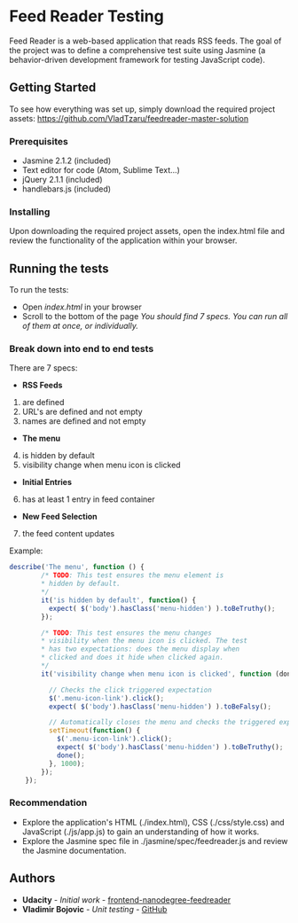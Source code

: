 # Feed Reader Testing

Feed Reader is a web-based application that reads RSS feeds. The goal of the project was to define a comprehensive test suite using Jasmine (a behavior-driven development framework for testing JavaScript code).

## Getting Started
To see how everything was set up, simply download the required project assets:
https://github.com/VladTzaru/feedreader-master-solution

### Prerequisites
- Jasmine 2.1.2 (included)
- Text editor for code (Atom, Sublime Text...)
- jQuery 2.1.1 (included)
- handlebars.js (included)

### Installing
Upon downloading the required project assets, open the index.html file and review the functionality of the application within your browser.

## Running the tests
To run the tests:
- Open _index.html_ in your browser
- Scroll to the bottom of the page
    _You should find 7 specs. You can run all of them at once, or individually._

### Break down into end to end tests
There are 7 specs:
* **RSS Feeds**
1. are defined
2. URL's are defined and not empty
3. names are defined and not empty
* **The menu**
4. is hidden by default
5. visibility change when menu icon is clicked
* **Initial Entries**
6. has at least 1 entry in feed container
* **New Feed Selection**
7. the feed content updates

Example:
```javascript
describe('The menu', function () {
        /* TODO: This test ensures the menu element is
        * hidden by default.
        */
        it('is hidden by default', function() {
          expect( $('body').hasClass('menu-hidden') ).toBeTruthy();
        });

        /* TODO: This test ensures the menu changes
        * visibility when the menu icon is clicked. The test
        * has two expectations: does the menu display when
        * clicked and does it hide when clicked again.
        */
        it('visibility change when menu icon is clicked', function (done) {

          // Checks the click triggered expectation
          $('.menu-icon-link').click();
          expect( $('body').hasClass('menu-hidden') ).toBeFalsy();

          // Automatically closes the menu and checks the triggered expectation
          setTimeout(function() {
            $('.menu-icon-link').click();
            expect( $('body').hasClass('menu-hidden') ).toBeTruthy();
            done();
          }, 1000);
        });
    });
```

### Recommendation
* Explore the application's HTML (./index.html), CSS (./css/style.css) and JavaScript (./js/app.js) to gain an understanding of how it works.
* Explore the Jasmine spec file in ./jasmine/spec/feedreader.js and review the Jasmine documentation.

## Authors

* **Udacity** - *Initial work* - [frontend-nanodegree-feedreader](https://github.com/udacity/frontend-nanodegree-feedreader)
* **Vladimir Bojovic** - *Unit testing* - [GitHub](https://github.com/VladTzaru)
